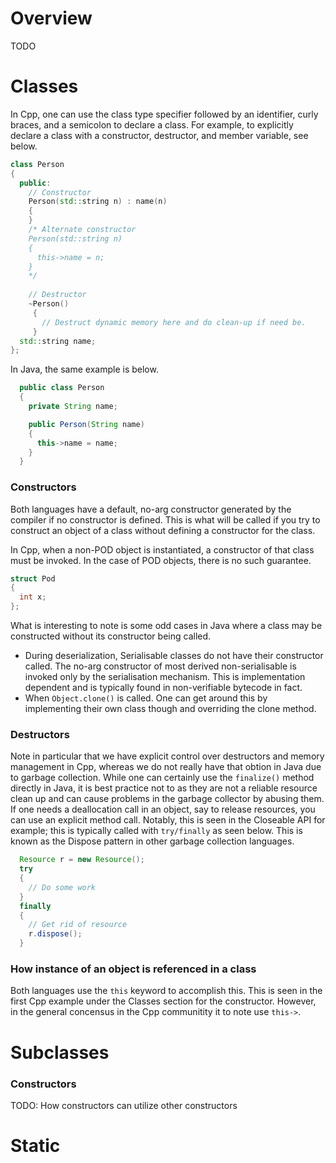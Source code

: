 # Overview
TODO

# Classes

In Cpp, one can use the class type specifier followed by an identifier, curly braces, and a semicolon to declare a class. For example, to explicitly declare a class with a constructor, destructor, and member variable, see below.

```cpp
class Person
{
  public:
    // Constructor
    Person(std::string n) : name(n)
    {
    }
    /* Alternate constructor
    Person(std::string n)
    {
      this->name = n;
    }
    */
    
    // Destructor
    ~Person()
     {
       // Destruct dynamic memory here and do clean-up if need be.
     }
  std::string name;
};
```
In Java, the same example is below.

```java
  public class Person
  {
    private String name;

    public Person(String name)
    {
      this->name = name;
    }
  }
```

### Constructors
Both languages have a default, no-arg constructor generated by the compiler if no constructor is defined. This is what will be called if you try to construct an object of a class without defining a constructor for the class.

In Cpp, when a non-POD object is instantiated, a constructor of that class must be invoked. In the case of POD objects, there is no such guarantee. 

```cpp
struct Pod
{
  int x;
};
```

What is interesting to note is some odd cases in Java where a class may be constructed without its constructor being called.
* During deserialization, Serialisable classes do not have their constructor called. The no-arg constructor of most derived non-serialisable is invoked only by the serialisation mechanism. This is implementation dependent and is typically found in non-verifiable bytecode in fact.
* When `Object.clone()` is called. One can get around this by implementing their own class though and overriding the clone method.

### Destructors
Note in particular that we have explicit control over destructors and memory management in Cpp, whereas we do not really have that obtion in Java due to garbage collection. While one can certainly use the `finalize()` method directly in Java, it is best practice not to as they are not a reliable resource clean up and can cause problems in the garbage collector by abusing them. If one needs a deallocation call in an object, say to release resources, you can use an explicit method call. Notably, this is seen in the Closeable API for example; this is typically called with `try/finally` as seen below. This is known as the Dispose pattern in other garbage collection languages.

```java
  Resource r = new Resource();
  try
  {
    // Do some work
  }
  finally
  {
    // Get rid of resource
    r.dispose();
  }
```

### How instance of an object is referenced in a class
Both languages use the `this` keyword to accomplish this. This is seen in the first Cpp example under the Classes section for the constructor. However, in the general concensus in the Cpp communitity it to note use `this->`.

# Subclasses

### Constructors
TODO: How constructors can utilize other constructors

# Static 